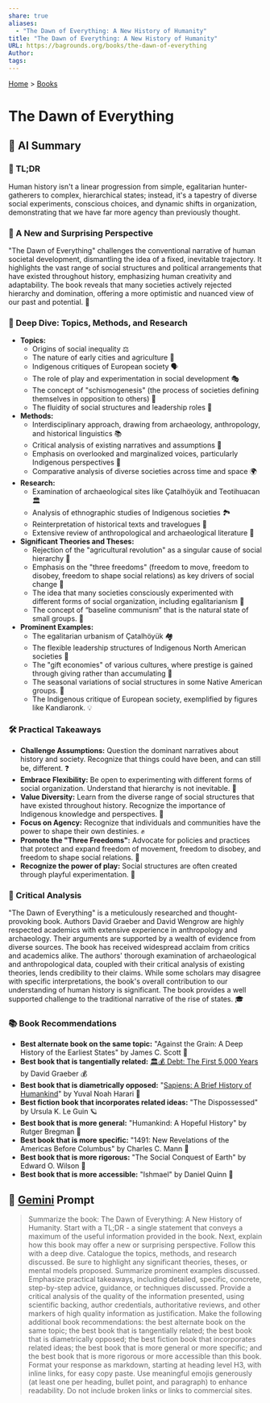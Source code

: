 ```yaml
---
share: true
aliases:
  - "The Dawn of Everything: A New History of Humanity"
title: "The Dawn of Everything: A New History of Humanity"
URL: https://bagrounds.org/books/the-dawn-of-everything
Author: 
tags: 
---
```

[Home](../index.md) > [Books](./index.md)  
# The Dawn of Everything  
## 🤖 AI Summary  
### 🌅 TL;DR  
Human history isn't a linear progression from simple, egalitarian hunter-gatherers to complex, hierarchical states; instead, it's a tapestry of diverse social experiments, conscious choices, and dynamic shifts in organization, demonstrating that we have far more agency than previously thought.  
  
### 🤯 A New and Surprising Perspective  
"The Dawn of Everything" challenges the conventional narrative of human societal development, dismantling the idea of a fixed, inevitable trajectory. It highlights the vast range of social structures and political arrangements that have existed throughout history, emphasizing human creativity and adaptability. The book reveals that many societies actively rejected hierarchy and domination, offering a more optimistic and nuanced view of our past and potential. 🌟  
  
### 🧐 Deep Dive: Topics, Methods, and Research  
* **Topics:**  
    * Origins of social inequality ⚖️  
    * The nature of early cities and agriculture 🌾  
    * Indigenous critiques of European society 🗣️  
    * The role of play and experimentation in social development 🎭  
    * The concept of "schismogenesis" (the process of societies defining themselves in opposition to others) 🔄  
    * The fluidity of social structures and leadership roles 🔄  
* **Methods:**  
    * Interdisciplinary approach, drawing from archaeology, anthropology, and historical linguistics 📚  
    * Critical analysis of existing narratives and assumptions 🧐  
    * Emphasis on overlooked and marginalized voices, particularly Indigenous perspectives 📣  
    * Comparative analysis of diverse societies across time and space 🌍  
* **Research:**  
    * Examination of archaeological sites like Çatalhöyük and Teotihuacan 🏛️  
    * Analysis of ethnographic studies of Indigenous societies 🏞️  
    * Reinterpretation of historical texts and travelogues 📜  
    * Extensive review of anthropological and archaeological literature 🔬  
* **Significant Theories and Theses:**  
    * Rejection of the "agricultural revolution" as a singular cause of social hierarchy 🚫  
    * Emphasis on the "three freedoms" (freedom to move, freedom to disobey, freedom to shape social relations) as key drivers of social change 🔑  
    * The idea that many societies consciously experimented with different forms of social organization, including egalitarianism 🧪  
    * The concept of “baseline communism” that is the natural state of small groups. 🤝  
* **Prominent Examples:**  
    * The egalitarian urbanism of Çatalhöyük 🏘️  
    * The flexible leadership structures of Indigenous North American societies 🛶  
    * The "gift economies" of various cultures, where prestige is gained through giving rather than accumulating 🎁  
    * The seasonal variations of social structures in some Native American groups. 🔄  
    * The Indigenous critique of European society, exemplified by figures like Kandiaronk. 💡  
  
### 🛠️ Practical Takeaways  
* **Challenge Assumptions:** Question the dominant narratives about history and society. Recognize that things could have been, and can still be, different. ❓  
* **Embrace Flexibility:** Be open to experimenting with different forms of social organization. Understand that hierarchy is not inevitable. 🤸  
* **Value Diversity:** Learn from the diverse range of social structures that have existed throughout history. Recognize the importance of Indigenous knowledge and perspectives. 🤝  
* **Focus on Agency:** Recognize that individuals and communities have the power to shape their own destinies. ✊  
* **Promote the "Three Freedoms":** Advocate for policies and practices that protect and expand freedom of movement, freedom to disobey, and freedom to shape social relations. 🗽  
* **Recognize the power of play:** Social structures are often created through playful experimentation. 🎲  
  
### 🧐 Critical Analysis  
"The Dawn of Everything" is a meticulously researched and thought-provoking book. Authors David Graeber and David Wengrow are highly respected academics with extensive experience in anthropology and archaeology. Their arguments are supported by a wealth of evidence from diverse sources. The book has received widespread acclaim from critics and academics alike. The authors' thorough examination of archaeological and anthropological data, coupled with their critical analysis of existing theories, lends credibility to their claims. While some scholars may disagree with specific interpretations, the book's overall contribution to our understanding of human history is significant. The book provides a well supported challenge to the traditional narrative of the rise of states. 🎓  
  
### 📚 Book Recommendations  
* **Best alternate book on the same topic:** "Against the Grain: A Deep History of the Earliest States" by James C. Scott 🌾  
* **Best book that is tangentially related:** [🏛️💰 Debt: The First 5,000 Years](./debt-the-first-5000-years.md) by David Graeber 💰  
* **Best book that is diametrically opposed:** "[Sapiens: A Brief History of Humankind](./sapiens-a-brief-history-of-humankind.md)" by Yuval Noah Harari 🧬  
* **Best fiction book that incorporates related ideas:** "The Dispossessed" by Ursula K. Le Guin 🪐  
* **Best book that is more general:** "Humankind: A Hopeful History" by Rutger Bregman 💖  
* **Best book that is more specific:** "1491: New Revelations of the Americas Before Columbus" by Charles C. Mann 🌽  
* **Best book that is more rigorous:** "The Social Conquest of Earth" by Edward O. Wilson 🐜  
* **Best book that is more accessible:** "Ishmael" by Daniel Quinn 🦍  
  
## 💬 [Gemini](https://gemini.google.com) Prompt  
> Summarize the book: The Dawn of Everything: A New History of Humanity. Start with a TL;DR - a single statement that conveys a maximum of the useful information provided in the book. Next, explain how this book may offer a new or surprising perspective. Follow this with a deep dive. Catalogue the topics, methods, and research discussed. Be sure to highlight any significant theories, theses, or mental models proposed. Summarize prominent examples discussed. Emphasize practical takeaways, including detailed, specific, concrete, step-by-step advice, guidance, or techniques discussed. Provide a critical analysis of the quality of the information presented, using scientific backing, author credentials, authoritative reviews, and other markers of high quality information as justification. Make the following additional book recommendations: the best alternate book on the same topic; the best book that is tangentially related; the best book that is diametrically opposed; the best fiction book that incorporates related ideas; the best book that is more general or more specific; and the best book that is more rigorous or more accessible than this book. Format your response as markdown, starting at heading level H3, with inline links, for easy copy paste. Use meaningful emojis generously (at least one per heading, bullet point, and paragraph) to enhance readability. Do not include broken links or links to commercial sites.